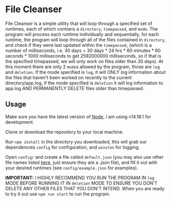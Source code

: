 # File Cleanser
File Cleanser is a simple utility that will loop through a specified set of runtimes, each of which contians a `directory`, `timepassed`, and `mode`. The program will process each runtime individually and sequentially, for each runtime, the program will loop through all of the files contained in `directory`, and check if they were last updated within the `timepassed`, (which is a number of milliseconds, i.e. 30 days = 30 days * 24 hrs * 60 minutes * 60 seconds * 1000 milliseconds to get 2592000000 milliseconds, so if that is the specified timepassed, we will only work on files older than 30 days). At this moment there are only 2 `mode`s allowed by the program, those are `log` and `deletion`. If the mode specified is `log`, it will ONLY log information about the files that haven't been worked on recently to the current directory/app.log, if the mode specified is `deletion` it will log information to app.log AND PERMANENTLY DELETE files older than timepassed.

## Usage
Make sure you have the latest version of [Node](https://nodejs.org/en/), I am using v14.18.1 for development.

Clone or download the repository to your local machine.

Run `npm install` in the directory you downloaded, this will grab our dependencies `config` for configuration, and `winston` for logging.

Open `config/` and create a file called `default.json` (you may also use other file names listed [here](https://github.com/lorenwest/node-config/wiki/Configuration-Files), just ensure they are a .json file), and fill it out with your desired runtimes (see `config/example.json` for examples).

**IMPORTANT:** I HIGHLY RECOMMEND YOU RUN THE PROGRAM IN `log` MODE BEFORE RUNNING IT IN `deletion` MODE TO ENSURE YOU DON'T DELETE ANY OTHER FILES THAT YOU DON'T INTEND.
When you are ready to try it out use `npm run start` to run the program. 
